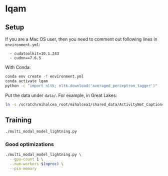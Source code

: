 # lqam

## Setup
If you are a Mac OS user, then you need to comment out following lines in `environment.yml`:
```
  - cudatoolkit=10.1.243
  - cudnn==7.6.5
```

With Conda:

```bash
conda env create -f environment.yml
conda activate lqam
python -c "import nltk; nltk.download('averaged_perceptron_tagger')"
```

Put the data under `data/`. For example, in Great Lakes:

```bash
ln -s /scratch/mihalcea_root/mihalcea1/shared_data/ActivityNet_Captions data
```

## Training

```bash
./multi_modal_model_lightning.py
```

### Good optimizations

```bash
./multi_modal_model_lightning.py \
  --gpu-count 1 \
  --num-workers $(nproc) \
  --pin-memory
```
